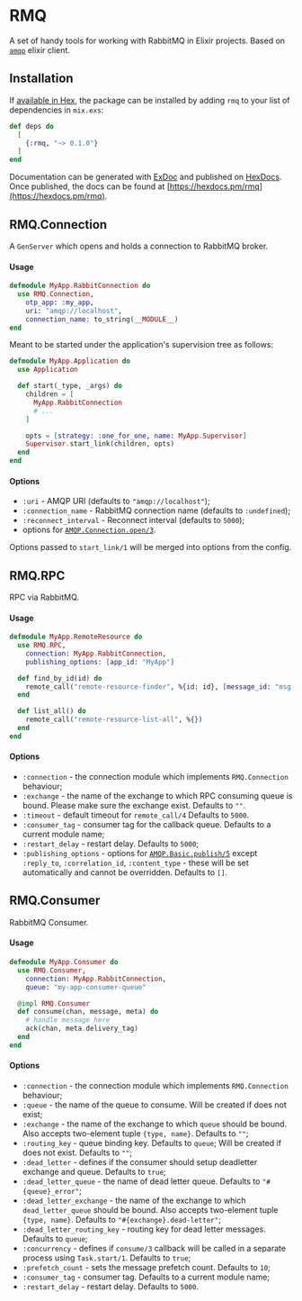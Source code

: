 # RMQ

A set of handy tools for working with RabbitMQ in Elixir projects.
Based on [`amqp`](https://github.com/pma/amqp) elixir client.

## Installation

If [available in Hex](https://hex.pm/docs/publish), the package can be installed
by adding `rmq` to your list of dependencies in `mix.exs`:

```elixir
def deps do
  [
    {:rmq, "~> 0.1.0"}
  ]
end
```

Documentation can be generated with [ExDoc](https://github.com/elixir-lang/ex_doc)
and published on [HexDocs](https://hexdocs.pm). Once published, the docs can
be found at [https://hexdocs.pm/rmq](https://hexdocs.pm/rmq).


## RMQ.Connection

A `GenServer` which opens and holds a connection to RabbitMQ broker.

#### Usage

```elixir
defmodule MyApp.RabbitConnection do
  use RMQ.Connection,
    otp_app: :my_app,
    uri: "amqp://localhost",
    connection_name: to_string(__MODULE__)
end
```

Meant to be started under the application's supervision tree as follows:

```elixir
defmodule MyApp.Application do
  use Application

  def start(_type, _args) do
    children = [
      MyApp.RabbitConnection
      # ...
    ]

    opts = [strategy: :one_for_one, name: MyApp.Supervisor]
    Supervisor.start_link(children, opts)
  end
end

```

#### Options

* `:uri` - AMQP URI (defaults to `"amqp://localhost"`);
* `:connection_name` - RabbitMQ connection name (defaults to `:undefined`);
* `:reconnect_interval` - Reconnect interval (defaults to `5000`);
* options for [`AMQP.Connection.open/3`](https://hexdocs.pm/amqp/1.4.0/AMQP.Connection.html#open/3).

Options passed to `start_link/1` will be merged into options from the config.

## RMQ.RPC

RPC via RabbitMQ.

#### Usage

```elixir
defmodule MyApp.RemoteResource do
  use RMQ.RPC,
    connection: MyApp.RabbitConnection,
    publishing_options: [app_id: "MyApp"]

  def find_by_id(id) do
    remote_call("remote-resource-finder", %{id: id}, [message_id: "msg-123"])
  end

  def list_all() do
    remote_call("remote-resource-list-all", %{})
  end
end
```

#### Options

* `:connection` - the connection module which implements `RMQ.Connection` behaviour;
* `:exchange` - the name of the exchange to which RPC consuming queue is bound.
  Please make sure the exchange exist. Defaults to `""`.
* `:timeout` - default timeout for `remote_call/4` Defaults to `5000`.
* `:consumer_tag` - consumer tag for the callback queue. Defaults to a current module name;
* `:restart_delay` - restart delay. Defaults to `5000`;
* `:publishing_options` - options for [`AMQP.Basic.publish/5`](https://hexdocs.pm/amqp/1.4.0/AMQP.Basic.html#publish/5) 
  except `:reply_to`, `:correlation_id`, `:content_type` - these will be set automatically
  and cannot be overridden. Defaults to `[]`.


## RMQ.Consumer

RabbitMQ Consumer.

#### Usage

```elixir
defmodule MyApp.Consumer do
  use RMQ.Consumer,
    connection: MyApp.RabbitConnection,
    queue: "my-app-consumer-queue"

  @impl RMQ.Consumer
  def consume(chan, message, meta) do
    # handle message here
    ack(chan, meta.delivery_tag)
  end
end
```

#### Options

* `:connection` - the connection module which implements `RMQ.Connection` behaviour;
* `:queue` - the name of the queue to consume. Will be created if does not exist;
* `:exchange` - the name of the exchange to which `queue` should be bound.
  Also accepts two-element tuple `{type, name}`. Defaults to `""`;
* `:routing_key` - queue binding key. Defaults to `queue`;
  Will be created if does not exist. Defaults to `""`;
* `:dead_letter` - defines if the consumer should setup deadletter exchange and queue.
  Defaults to `true`;
* `:dead_letter_queue` - the name of dead letter queue. Defaults to `"#{queue}_error"`;
* `:dead_letter_exchange` - the name of the exchange to which `dead_letter_queue` should be bound.
  Also accepts two-element tuple `{type, name}`. Defaults to `"#{exchange}.dead-letter"`;
* `:dead_letter_routing_key` - routing key for dead letter messages. Defaults to `queue`;
* `:concurrency` - defines if `consume/3` callback will be called in a separate process
  using `Task.start/1`. Defaults to `true`;
* `:prefetch_count` - sets the message prefetch count. Defaults to `10`;
* `:consumer_tag` - consumer tag. Defaults to a current module name;
* `:restart_delay` - restart delay. Defaults to `5000`.
